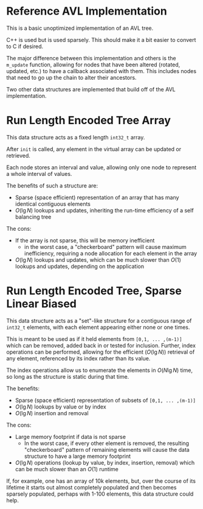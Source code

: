 Reference AVL Implementation
===

This is a basic unoptimized implementation of an AVL tree.

C++ is used but is used sparsely.
This should make it a bit easier to convert to C if desired.

The major difference between this implementation and others
is the `m_update` function, allowing for nodes that have been
altered (rotated, updated, etc.) to have a callback associated
with them.
This includes nodes that need to go up the chain to alter their
ancestors.

Two other data structures are implemented that build off of the
AVL implementation.

Run Length Encoded Tree Array
===

This data structure acts as a fixed length `int32_t` array.

After `init` is called, any element in the virtual array
can be updated or retrieved.

Each node stores an interval and value, allowing only
one node to represent a whole interval of values.

The benefits of such a structure are:

* Sparse (space efficient) representation of an array that
  has many identical contiguous elements
* $O(\lg N)$ lookups and updates, inheriting the run-time
  efficiency of a self balancing tree

The cons:

* If the array is not sparse, this will be memory inefficient
  - in the worst case, a "checkerboard" pattern will cause
    maximum inefficiency, requiring a node allocation for
    each element in the array
* $O(\lg N)$ lookups and updates, which can be much slower
  than $O(1)$ lookups and updates, depending on the application


Run Length Encoded Tree, Sparse Linear Biased
===

This data structure acts as a "set"-like structure for a
contiguous range of `int32_t` elements, with each element
appearing either none or one times.

This is meant to be used as if it held elements from `[0,1, ... ,(m-1)]`
which can be removed, added back in or tested for inclusion.
Further, index operations can be performed, allowing for the efficient
($O(\lg N)$) retrieval of any element, referenced by its index rather
than its value.

The index operations allow us to enumerate the elements in $O(N \lg N)$
time, so long as the structure is static during that time.

The benefits:

* Sparse (space efficient) representation of subsets of `[0,1, ... ,(m-1)]`
* $O(\lg N)$ lookups by value or by index
* $O(\lg N)$ insertion and removal

The cons:

* Large memory footprint if data is not sparse
  - In the worst case, if every other element is removed, the resulting
    "checkerboard" pattern of remaining elements will cause the data
    structure to have a large memory footprint
* $O(\lg N)$ operations (lookup by value, by index, insertion, removal)
  which can be much slower than an $O(1)$ runtime

If, for example, one has an array of 10k elements, but, over the course
of its lifetime it starts out almost completely populated and then becomes
sparsely populated, perhaps with 1-100 elements,
this data structure could help.


